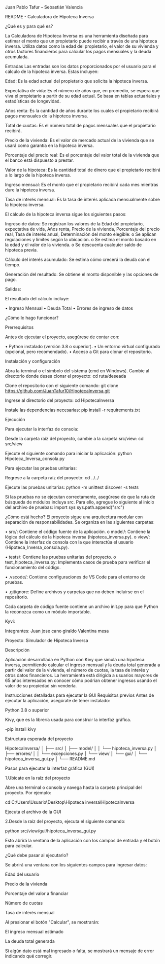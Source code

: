 Juan Pablo Tafur – Sebastián Valencia

README - Calculadora de Hipoteca Inversa

¿Qué es y para qué es?

La Calculadora de Hipoteca Inversa es una herramienta diseñada para estimar el monto que un propietario puede recibir a través de una hipoteca inversa. Utiliza datos como la edad del propietario, el valor de su vivienda y otros factores financieros para calcular los pagos mensuales y la deuda acumulada.

Entradas Las entradas son los datos proporcionados por el usuario para el cálculo de la hipoteca inversa. Estas incluyen:

Edad: Es la edad actual del propietario que solicita la hipoteca inversa.

Expectativa de vida: Es el número de años que, en promedio, se espera que viva el propietario a partir de su edad actual. Se basa en tablas actuariales y estadísticas de longevidad.

Años renta: Es la cantidad de años durante los cuales el propietario recibirá pagos mensuales de la hipoteca inversa.

Total de cuotas: Es el número total de pagos mensuales que el propietario recibirá.

Precio de la vivienda: Es el valor de mercado actual de la vivienda que se usará como garantía en la hipoteca inversa.

Porcentaje del precio real: Es el porcentaje del valor total de la vivienda que el banco está dispuesto a prestar.

Valor de la hipoteca: Es la cantidad total de dinero que el propietario recibirá a lo largo de la hipoteca inversa.

Ingreso mensual: Es el monto que el propietario recibirá cada mes mientras dure la hipoteca inversa.

Tasa de interés mensual: Es la tasa de interés aplicada mensualmente sobre la hipoteca inversa.

El cálculo de la hipoteca inversa sigue los siguientes pasos:

Ingreso de datos: Se registran los valores de la Edad del propietario, expectativa de vida, Años renta, Precio de la vivienda, Porcentaje del precio real, Tasa de interés anual, Determinación del monto elegible:
o Se aplican regulaciones y límites según la ubicación. o Se estima el monto basado en la edad y el valor de la vivienda. o Se descuenta cualquier saldo de hipoteca previa.

Cálculo del interés acumulado: Se estima cómo crecerá la deuda con el tiempo.

Generación del resultado: Se obtiene el monto disponible y las opciones de pago.

Salidas:

El resultado del cálculo incluye:

• Ingreso Mensual • Deuda Total • Errores de ingreso de datos

¿Cómo lo hago funcionar?

Prerrequisitos

Antes de ejecutar el proyecto, asegúrese de contar con:

• Python instalado (versión 3.8 o superior). • Un entorno virtual configurado (opcional, pero recomendado). • Acceso a Git para clonar el repositorio.

Instalación y configuración

Abra la terminal o el símbolo del sistema (cmd en Windows).
Cambie al directorio donde desea clonar el proyecto:
cd ruta/deseada

Clone el repositorio con el siguiente comando:
git clone https://github.com/JuanTafur10/HipotecaInversa.git

Ingrese al directorio del proyecto:
cd HipotecaInversa

Instale las dependencias necesarias:
pip install -r requirements.txt

Ejecución

Para ejecutar la interfaz de consola:

Desde la carpeta raíz del proyecto, cambie a la carpeta src/view:
cd src/view

Ejecute el siguiente comando para iniciar la aplicación:
python Hipoteca_Inversa_consola.py

Para ejecutar las pruebas unitarias:

Regrese a la carpeta raíz del proyecto:
cd ../../

Ejecute las pruebas unitarias:
python -m unittest discover -s tests

Si las pruebas no se ejecutan correctamente, asegúrese de que la ruta de búsqueda de módulos incluya src. Para ello, agregue lo siguiente al inicio del archivo de pruebas:
import sys sys.path.append("src")

¿Cómo está hecho? El proyecto sigue una arquitectura modular con separación de responsabilidades. Se organiza en las siguientes carpetas:

• src/: Contiene el código fuente de la aplicación. o model/: Contiene la lógica del cálculo de la hipoteca inversa (hipoteca_inversa.py). o view/: Contiene la interfaz de consola con la que interactúa el usuario (Hipoteca_Inversa_consola.py).

• tests/: Contiene las pruebas unitarias del proyecto. o test_hipoteca_inversa.py: Implementa casos de prueba para verificar el funcionamiento del código.

• .vscode/: Contiene configuraciones de VS Code para el entorno de pruebas.

• .gitignore: Define archivos y carpetas que no deben incluirse en el repositorio.

Cada carpeta de código fuente contiene un archivo init.py para que Python la reconozca como un módulo importable.

Kyvi:

Integrantes: Juan jose cano giraldo Valentina mesa

Proyecto: Simulador de Hipoteca Inversa

Descripción

Aplicación desarrollada en Python con Kivy que simula una hipoteca inversa, permitiendo calcular el ingreso mensual y la deuda total generada a partir del valor de la vivienda, el número de cuotas, la tasa de interés y otros datos financieros. La herramienta está dirigida a usuarios mayores de 65 años interesados en conocer cómo podrían obtener ingresos usando el valor de su propiedad sin venderla.

Instrucciones detalladas para ejecutar la GUI Requisitos previos Antes de ejecutar la aplicación, asegúrate de tener instalado:

Python 3.8 o superior

Kivy, que es la librería usada para construir la interfaz gráfica.

-pip install kivy

Estructura esperada del proyecto

HipotecaInversa/ │ ├── src/ │ ├── model/ │ │ └── hipoteca_inversa.py │ ├── errores/ │ │ └── excepciones.py │ └── view/ │ └── gui/ │ └── hipoteca_inversa_gui.py │ └── README.md

Pasos para ejecutar la interfaz gráfica (GUI)

1.Ubícate en la raíz del proyecto

Abre una terminal o consola y navega hasta la carpeta principal del proyecto. Por ejemplo:

cd C:\Users\Usuario\Desktop\Hipoteca inversa\HipotecaInversa

Ejecuta el archivo de la GUI

2.Desde la raíz del proyecto, ejecuta el siguiente comando:

python src/view/gui/hipoteca_inversa_gui.py

Esto abrirá la ventana de la aplicación con los campos de entrada y el botón para calcular.

¿Qué debe pasar al ejecutarlo?

Se abrirá una ventana con los siguientes campos para ingresar datos:

Edad del usuario

Precio de la vivienda

Porcentaje del valor a financiar

Número de cuotas

Tasa de interés mensual

Al presionar el botón "Calcular", se mostrarán:

El ingreso mensual estimado

La deuda total generada

Si algún dato está mal ingresado o falta, se mostrará un mensaje de error indicando qué corregir.

